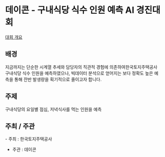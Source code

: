 # 데이콘 - 구내식당 식수 인원 예측 AI 경진대회
[대회 개요](https://dacon.io/competitions/official/235743/overview/description)
  

## 배경
 지금까지는 단순한 시계열 추세와 담당자의 직관적 경험에 의존하여한국토지주택공사 구내식당 식수 인원을 예측하였으나, 빅데이터 분석으로 얻어지는 보다 정확도 높은 예측을 통해 잔반 발생량을 획기적으로 줄이고자 합니다.
  

## 주제
구내식당의 요일별 점심, 저녁식사를 먹는 인원을 예측
  

## 주최 / 주관
﻿﻿- 주최 : ﻿﻿﻿﻿﻿﻿﻿﻿﻿﻿﻿﻿﻿﻿﻿﻿﻿﻿﻿﻿﻿﻿한국토지주택공사
- 주관 : 데이콘


